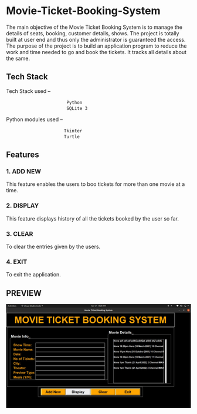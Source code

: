 # Movie-Ticket-Booking-System

The main objective of the Movie Ticket Booking System is to manage the details of seats, booking, customer details, shows. The project is totally built at user end and thus only the administrator is guaranteed the access. The purpose of the project is to build an application program to reduce the work and time needed to go and book the tickets. It tracks all details about the same.

## Tech Stack 

Tech Stack used – 

                           Python
                           SQLite 3

Python modules used – 

                          Tkinter
                          Turtle
                          
## Features


### 1. ADD NEW

This feature enables the users to boo tickets for more than one movie at a time.


### 2. DISPLAY

This feature displays  history of all the tickets booked by the user so far.


### 3. CLEAR

To clear the entries given by the users.


### 4. EXIT

To exit the application.





## PREVIEW
<img src = "1.jpeg">
